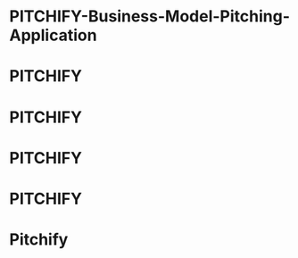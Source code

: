 # PITCHIFY-Business-Model-Pitching-Application
# PITCHIFY
# PITCHIFY
# PITCHIFY
# PITCHIFY
# Pitchify
